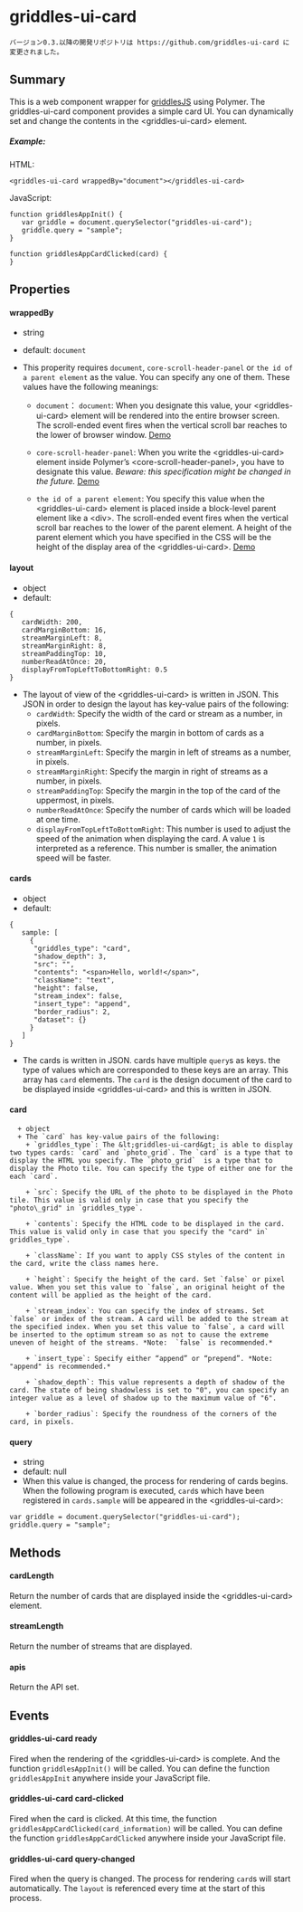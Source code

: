 griddles-ui-card
================
```
バージョン0.3.以降の開発リポジトリは https://github.com/griddles-ui-card に変更されました。
```

## Summary
This is a web component wrapper for [griddlesJS](https://github.com/daiz713/griddles) using Polymer. The griddles-ui-card component provides a simple card UI. You can dynamically set and change the contents in the &lt;griddles-ui-card&gt; element.
##### Example:
HTML: 
```
<griddles-ui-card wrappedBy="document"></griddles-ui-card>
```
JavaScript:
```
function griddlesAppInit() {
   var griddle = document.querySelector("griddles-ui-card");
   griddle.query = "sample";
}

function griddlesAppCardClicked(card) {
}
```

## Properties
#### wrappedBy
   + string
   + default: `document`
   + This properity requires `document`, `core-scroll-header-panel` or `the id of a parent element` as the value. You can specify any one of them.  These values ​​have the following meanings:
   
      + `document`： `document`: When you designate this value, your &lt;griddles-ui-card&gt; element will be rendered into the entire browser screen. The scroll-ended event fires when the vertical scroll bar reaches to the lower of browser window. [Demo](http://griddles-card.appspot.com/griddles-ui-card/griddles-ui-card/demos/demo_document.html)
      
      + `core-scroll-header-panel`: When you write the &lt;griddles-ui-card&gt; element inside Polymer’s &lt;core-scroll-header-panel&gt;, you have to designate this value. *Beware: this specification might be changed in the future.* [Demo](http://griddles-card.appspot.com/griddles-ui-card/griddles-ui-card/yummy/index.html)

      
      + `the id of a parent element`: You specify this value when the &lt;griddles-ui-card&gt; element is placed inside a block-level parent element like a &lt;div&gt;. The scroll-ended event fires when the vertical scroll bar reaches to the lower of the parent element. A height of the parent element which you have specified in the CSS will be the height of the display area of the &lt;griddles-ui-card&gt;. [Demo](http://griddles-card.appspot.com/griddles-ui-card/griddles-ui-card/demos/demo_div.html)



#### layout
   + object
   + default: 
   ```
   {
      cardWidth: 200,
      cardMarginBottom: 16,
      streamMarginLeft: 8,
      streamMarginRight: 8,
      streamPaddingTop: 10,
      numberReadAtOnce: 20,
      displayFromTopLeftToBottomRight: 0.5
   }
   ```
   
   + The layout of view of the &lt;griddles-ui-card&gt; is written in JSON. This JSON in order to design the layout has key-value pairs of the following:
      + `cardWidth`: Specify the width of the card or stream as a number, in pixels. 
      + `cardMarginBottom`: Specify the margin in bottom of cards as a number, in pixels. 
      + `streamMarginLeft`: Specify the margin in left of streams as a number, in pixels.
      + `streamMarginRight`: Specify the margin in right of streams as a number, in pixels. 
      + `streamPaddingTop`: Specify the margin in the top of the card of the uppermost, in pixels.
      + `numberReadAtOnce`: Specify the number of cards which will be loaded at one time.
      + `displayFromTopLeftToBottomRight`: This number is used to adjust the speed of the animation when displaying the card. A value `1` is interpreted as a reference. This number is smaller, the animation speed will be faster. 

#### cards
   + object
   + default: 

   ```
   {
      sample: [
        {
         "griddles_type": "card",
         "shadow_depth": 3,
         "src": "",
         "contents": "<span>Hello, world!</span>",
         "className": "text",
         "height": false,
         "stream_index": false,
         "insert_type": "append",
         "border_radius": 2,
         "dataset": {}
        }
      ]
   }
   ```
   
   + The cards is written in JSON. cards have multiple `query`s as keys. the type of values which are corresponded to these keys are  an array. This array has `card` elements. The `card` is the design document of  the card to be displayed inside &lt;griddles-ui-card&gt; and this is written in JSON. 

   
   #### card
      + object
      + The `card` has key-value pairs of the following:
        + `griddles_type`: The &lt;griddles-ui-card&gt; is able to display two types cards: `card` and `photo_grid`. The `card` is a type that to display the HTML you specify. The `photo_grid`  is a type that to display the Photo tile. You can specify the type of either one for the each `card`.
        
        + `src`: Specify the URL of the photo to be displayed in the Photo tile. This value is valid only in case that you specify the "photo\_grid" in `griddles_type`. 
        
        + `contents`: Specify the HTML code to be displayed in the card. This value is valid only in case that you specify the "card" in` griddles_type`.
        
        + `className`: If you want to apply CSS styles of the content in the card, write the class names here.
        
        + `height`: Specify the height of the card. Set `false` or pixel value. When you set this value to `false`, an original height of the content will be applied as the height of the card.
        
        + `stream_index`: You can specify the index of streams. Set `false` or index of the stream. A card will be added to the stream at the specified index. When you set this value to `false`, a card will be inserted to the optimum stream so as not to cause the extreme uneven of height of the streams. *Note:  `false` is recommended.*
        
        + `insert_type`: Specify either “append” or “prepend”. *Note: "append" is recommended.*
        
        + `shadow_depth`: This value represents a depth of shadow of the card. The state of being shadowless is set to "0", you can specify an integer value as a level of shadow up to the maximum value of "6".
        
        + `border_radius`: Specify the roundness of the corners of the card, in pixels.
        

#### query
   + string
   + default: null
   + When this value is changed, the process for rendering of cards begins. When the following program is executed, `card`s which have been registered in `cards.sample` will be appeared in the &lt;griddles-ui-card&gt;:
    
   ```
   var griddle = document.querySelector("griddles-ui-card");
   griddle.query = "sample";
   ```


## Methods
#### cardLength
Return the number of cards that are displayed inside the &lt;griddles-ui-card&gt; element.

#### streamLength
Return the number of streams that are displayed.

#### apis
Return the API set.


## Events
#### griddles-ui-card ready
Fired when the rendering of the &lt;griddles-ui-card&gt; is complete. And the function `griddlesAppInit()` will be called. You can define the function `griddlesAppInit` anywhere inside your JavaScript file.

#### griddles-ui-card card-clicked
Fired when the card is clicked. At this time, the function `griddlesAppCardClicked(card_information)` will be called. You can define the function `griddlesAppCardClicked` anywhere inside your JavaScript file.

#### griddles-ui-card query-changed
Fired when the query is changed. The process for rendering `card`s will start automatically. The `layout` is referenced every time at the start of this process.
